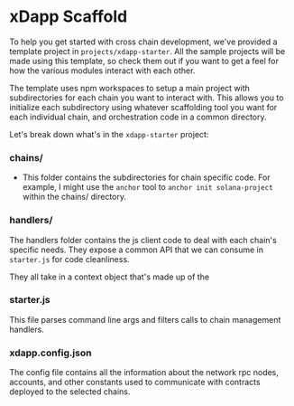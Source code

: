 # xDapp Scaffold

To help you get started with cross chain development, we've provided a template project in `projects/xdapp-starter`. All the sample projects will be made using this template, so check them out if you want to get a feel for how the various modules interact with each other.

The template uses npm workspaces to setup a main project with subdirectories for each chain you want to interact with. This allows you to initialize each subdirectory using whatever scaffolding tool you want for each individual chain, and orchestration code in a common directory. 

Let's break down what's in the `xdapp-starter` project:

### chains/
- This folder contains the subdirectories for chain specific code. For example, I might use the `anchor` tool to `anchor init solana-project` within the chains/ directory.

### handlers/ 
The handlers folder contains the js client code to deal with each chain's specific needs. They expose a common API that we can consume in `starter.js` for code cleanliness.

They all take in a context object that's made up of the

### starter.js
This file parses command line args and filters calls to chain management handlers. 

### xdapp.config.json
The config file contains all the information about the network rpc nodes, accounts, and other constants used to communicate with contracts deployed to the selected chains.
